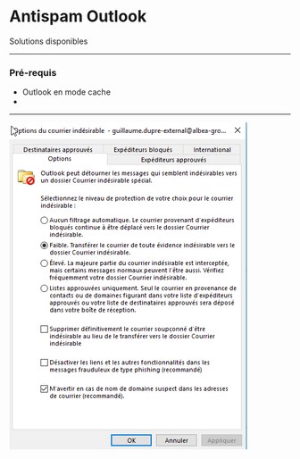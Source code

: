 # Antispam Outlook 

Solutions disponibles

---

### Pré-requis

- Outlook en mode cache
- 

---

![AntispamOptions](https://github.com/shosho-san/presentations/blob/Antispam/Images/Outlook-Options%20du%20courrier%20indesirable.png)